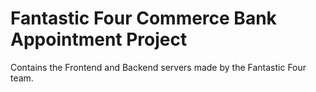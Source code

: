 # Fantastic Four Commerce Bank Appointment Project 
Contains the Frontend and Backend servers made by the Fantastic Four team.
